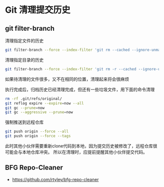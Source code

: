 # Git 清理提交历史

## git filter-branch

清理指定文件的历史

```sh
git filter-branch --force --index-filter 'git rm --cached --ignore-unmatch FILENAME' --prune-empty --tag-name-filter cat -- --all
```

清理指定目录的历史

```sh
git filter-branch --force --index-filter 'git rm -r --cached --ignore-unmatch test' --prune-empty --tag-name-filter cat -- --all
```

如果待清理的文件很多，又不在相同的位置，清理起来将会很麻烦

执行完成后，归档历史已经清理完成，但还有一些垃圾文件，用下面的命令清理

```sh
rm -rf .git/refs/original/
git reflog expire --expire=now --all
git gc --prune=now
git gc --aggressive --prune=now
```

强制推送到远程仓库

```sh
git push origin --force --all
git push origin --force --tags
```

此时其他小伙伴需要重新clone代码到本地，因为提交历史被修改了，远程仓库很可能会与本地仓库冲突。
所以在清理时，应提前提醒其他小伙伴提交代码。

## BFG Repo-Cleaner

* https://github.com/rtyley/bfg-repo-cleaner
